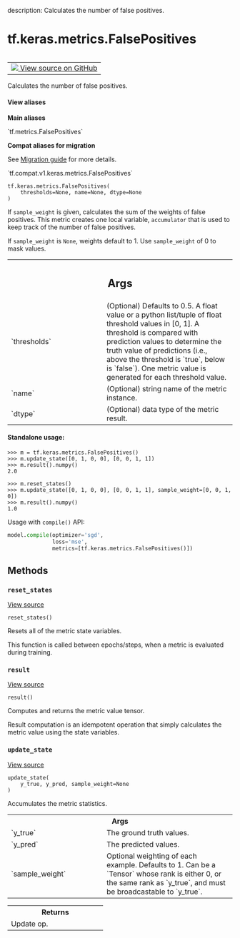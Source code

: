 description: Calculates the number of false positives.

<div itemscope itemtype="http://developers.google.com/ReferenceObject">
<meta itemprop="name" content="tf.keras.metrics.FalsePositives" />
<meta itemprop="path" content="Stable" />
<meta itemprop="property" content="__init__"/>
<meta itemprop="property" content="__new__"/>
<meta itemprop="property" content="reset_states"/>
<meta itemprop="property" content="result"/>
<meta itemprop="property" content="update_state"/>
</div>

# tf.keras.metrics.FalsePositives

<!-- Insert buttons and diff -->

<table class="tfo-notebook-buttons tfo-api nocontent" align="left">
<td>
  <a target="_blank" href="https://github.com/tensorflow/tensorflow/blob/r2.3/tensorflow/python/keras/metrics.py#L974-L1019">
    <img src="https://www.tensorflow.org/images/GitHub-Mark-32px.png" />
    View source on GitHub
  </a>
</td>
</table>



Calculates the number of false positives.

<section class="expandable">
  <h4 class="showalways">View aliases</h4>
  <p>
<b>Main aliases</b>
<p>`tf.metrics.FalsePositives`</p>

<b>Compat aliases for migration</b>
<p>See
<a href="https://www.tensorflow.org/guide/migrate">Migration guide</a> for
more details.</p>
<p>`tf.compat.v1.keras.metrics.FalsePositives`</p>
</p>
</section>

<pre class="devsite-click-to-copy prettyprint lang-py tfo-signature-link">
<code>tf.keras.metrics.FalsePositives(
    thresholds=None, name=None, dtype=None
)
</code></pre>



<!-- Placeholder for "Used in" -->

If `sample_weight` is given, calculates the sum of the weights of
false positives. This metric creates one local variable, `accumulator`
that is used to keep track of the number of false positives.

If `sample_weight` is `None`, weights default to 1.
Use `sample_weight` of 0 to mask values.

<!-- Tabular view -->
 <table class="responsive fixed orange">
<colgroup><col width="214px"><col></colgroup>
<tr><th colspan="2"><h2 class="add-link">Args</h2></th></tr>

<tr>
<td>
`thresholds`
</td>
<td>
(Optional) Defaults to 0.5. A float value or a python
list/tuple of float threshold values in [0, 1]. A threshold is compared
with prediction values to determine the truth value of predictions
(i.e., above the threshold is `true`, below is `false`). One metric
value is generated for each threshold value.
</td>
</tr><tr>
<td>
`name`
</td>
<td>
(Optional) string name of the metric instance.
</td>
</tr><tr>
<td>
`dtype`
</td>
<td>
(Optional) data type of the metric result.
</td>
</tr>
</table>



#### Standalone usage:



```
>>> m = tf.keras.metrics.FalsePositives()
>>> m.update_state([0, 1, 0, 0], [0, 0, 1, 1])
>>> m.result().numpy()
2.0
```

```
>>> m.reset_states()
>>> m.update_state([0, 1, 0, 0], [0, 0, 1, 1], sample_weight=[0, 0, 1, 0])
>>> m.result().numpy()
1.0
```

Usage with `compile()` API:

```python
model.compile(optimizer='sgd',
              loss='mse',
              metrics=[tf.keras.metrics.FalsePositives()])
```

## Methods

<h3 id="reset_states"><code>reset_states</code></h3>

<a target="_blank" href="https://github.com/tensorflow/tensorflow/blob/r2.3/tensorflow/python/keras/metrics.py#L962-L965">View source</a>

<pre class="devsite-click-to-copy prettyprint lang-py tfo-signature-link">
<code>reset_states()
</code></pre>

Resets all of the metric state variables.

This function is called between epochs/steps,
when a metric is evaluated during training.

<h3 id="result"><code>result</code></h3>

<a target="_blank" href="https://github.com/tensorflow/tensorflow/blob/r2.3/tensorflow/python/keras/metrics.py#L955-L960">View source</a>

<pre class="devsite-click-to-copy prettyprint lang-py tfo-signature-link">
<code>result()
</code></pre>

Computes and returns the metric value tensor.

Result computation is an idempotent operation that simply calculates the
metric value using the state variables.

<h3 id="update_state"><code>update_state</code></h3>

<a target="_blank" href="https://github.com/tensorflow/tensorflow/blob/r2.3/tensorflow/python/keras/metrics.py#L935-L953">View source</a>

<pre class="devsite-click-to-copy prettyprint lang-py tfo-signature-link">
<code>update_state(
    y_true, y_pred, sample_weight=None
)
</code></pre>

Accumulates the metric statistics.


<!-- Tabular view -->
 <table class="responsive fixed orange">
<colgroup><col width="214px"><col></colgroup>
<tr><th colspan="2">Args</th></tr>

<tr>
<td>
`y_true`
</td>
<td>
The ground truth values.
</td>
</tr><tr>
<td>
`y_pred`
</td>
<td>
The predicted values.
</td>
</tr><tr>
<td>
`sample_weight`
</td>
<td>
Optional weighting of each example. Defaults to 1. Can be a
`Tensor` whose rank is either 0, or the same rank as `y_true`, and must
be broadcastable to `y_true`.
</td>
</tr>
</table>



<!-- Tabular view -->
 <table class="responsive fixed orange">
<colgroup><col width="214px"><col></colgroup>
<tr><th colspan="2">Returns</th></tr>
<tr class="alt">
<td colspan="2">
Update op.
</td>
</tr>

</table>





